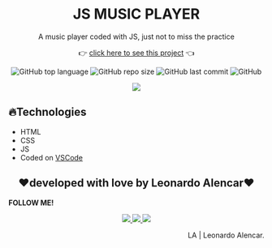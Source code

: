 <h1 align="center">JS MUSIC PLAYER</h1>
<p align="center">A music player coded with JS, just not to miss the practice</p>
<p align="center">
  👉 <a href="https://alencarleo.github.io/JS-MusicPlayer/">click here to see this project</a> 👈
</p>
<p align="center">
  <img alt="GitHub top language" src="https://img.shields.io/github/languages/top/AlencarLeo/JS-MusicPlayer?style=for-the-badge">
  <img alt="GitHub repo size" src="https://img.shields.io/github/repo-size/AlencarLeo/JS-MusicPlayer?style=for-the-badge">
  <img alt="GitHub last commit" src="https://img.shields.io/github/last-commit/AlencarLeo/JS-MusicPlayer?style=for-the-badge">
  <img alt="GitHub" src="https://img.shields.io/github/license/AlencarLeo/JS-MusicPlayer?style=for-the-badge">
</p>
<p align="center">
  <img src="/readme/demo.gif">
</p>

<h2>🔥Technologies</h2>
<ul>
  <li>HTML</li>
  <li>CSS</li>
  <li>JS</li>
  <li>Coded on <a href="https://code.visualstudio.com/">VSCode</a></li>
</ul>


<h2 align="center">❤️developed with love by Leonardo Alencar❤️</h2>
<p><b>FOLLOW ME!</b></p>

<p align="center">
  <a href="https://www.instagram.com/leonardoaprado/">
    <img src="https://img.shields.io/badge/Instagram-E4405F?style=for-the-badge&logo=instagram&logoColor=white">
  </a>
  
  <a href="https://www.linkedin.com/in/leonardo-alencar-5749aa1b0/">
    <img src="https://img.shields.io/badge/LinkedIn-0077B5?style=for-the-badge&logo=linkedin&logoColor=white">
  </a>
  
  <a href="https://github.com/AlencarLeo">
    <img src="https://img.shields.io/badge/GitHub-100000?style=for-the-badge&logo=github&logoColor=white">
  </a>
</p>

<p align="right">LA | Leonardo Alencar.</p>
